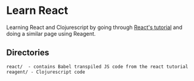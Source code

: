 # Learn React

Learning React and Clojurescript by going through [React's tutorial](https://facebook.github.io/react/docs/tutorial.html)
and doing a similar page using Reagent.

## Directories

    react/  - contains Babel transpiled JS code from the react tutorial
    reagent/ - Clojurescript code
